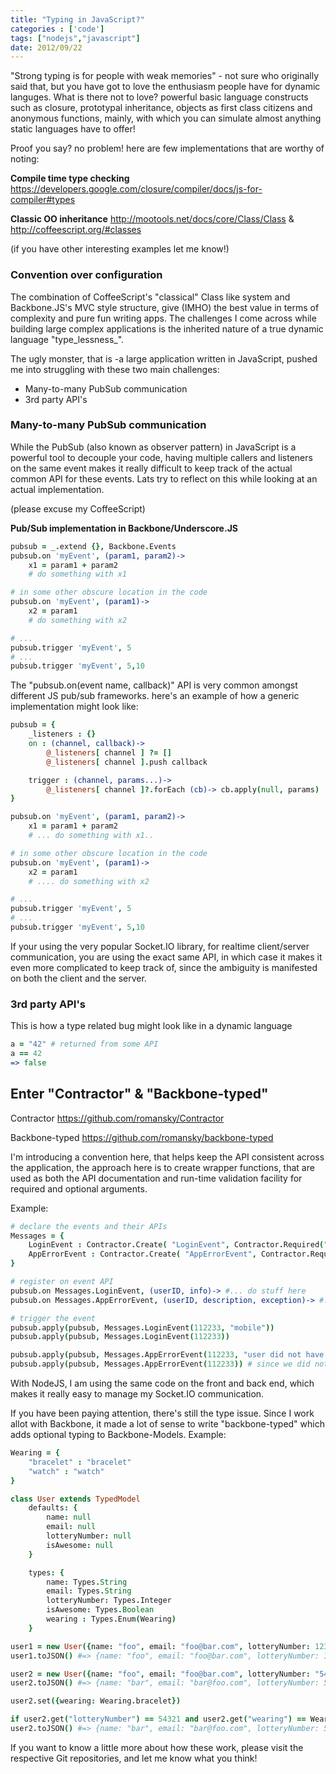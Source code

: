 ```yaml
---
title: "Typing in JavaScript?"
categories : ['code']
tags: ["nodejs","javascript"]
date: 2012/09/22
---
```


"Strong typing is for people with weak memories" - not sure who originally said that, but you have got to love the enthusiasm people have for dynamic languges. What is there not to love? powerful basic language constructs such as closure, prototypal inheritance, objects as first class citizens and anonymous functions, mainly, with which you can simulate almost anything static languages have to offer!

Proof you say? no problem! here are few implementations that are worthy of noting:

**Compile time type checking** https://developers.google.com/closure/compiler/docs/js-for-compiler#types

**Classic OO inheritance** http://mootools.net/docs/core/Class/Class & http://coffeescript.org/#classes

(if you have other interesting examples let me know!)

### Convention over configuration

The combination of CoffeeScript's "classical" Class like system and Backbone.JS's MVC style structure, give (IMHO) the best value in terms of complexity and pure fun writing apps. The challenges I come across while building large complex applications is the inherited nature of a true dynamic language  "type_lessness_".

The ugly monster, that is -a large application written in JavaScript, pushed me into struggling with these two main challenges:

 * Many-to-many PubSub communication
 * 3rd party API's

### Many-to-many PubSub communication

While the PubSub (also known as observer pattern) in JavaScript is a powerful tool to decouple your code, having multiple callers and listeners on the same event makes it really difficult to keep track of the actual common API for these events. Lats try to reflect on this while looking at an actual implementation.

(please excuse my CoffeeScript)


**Pub/Sub implementation in Backbone/Underscore.JS**

```coffee
pubsub = _.extend {}, Backbone.Events
pubsub.on 'myEvent', (param1, param2)->
	x1 = param1 + param2
	# do something with x1

# in some other obscure location in the code
pubsub.on 'myEvent', (param1)->
	x2 = param1
	# do something with x2

# ...
pubsub.trigger 'myEvent', 5
# ...
pubsub.trigger 'myEvent', 5,10
```

The "pubsub.on(event name, callback)" API is very common amongst different JS pub/sub frameworks. here's an example of how a generic implementation might look like:


```coffee
pubsub = {
	_listeners : {}
	on : (channel, callback)->
		@_listeners[ channel ] ?= []
		@_listeners[ channel ].push callback

	trigger : (channel, params...)->
		@_listeners[ channel ]?.forEach (cb)-> cb.apply(null, params)
}

pubsub.on 'myEvent', (param1, param2)->
	x1 = param1 + param2
	# ... do something with x1..

# in some other obscure location in the code
pubsub.on 'myEvent', (param1)->
	x2 = param1
	# .... do something with x2

# ...
pubsub.trigger 'myEvent', 5
# ...
pubsub.trigger 'myEvent', 5,10
```


If your using the very popular Socket.IO library, for realtime client/server communication, you are using the exact same API, in which case it makes it even more complicated to keep track of, since the ambiguity is manifested on both the client and the server.

### 3rd party API's

This is how a type related bug might look like in a dynamic language

```coffee
a = "42" # returned from some API
a == 42
=> false
```

## Enter "Contractor" & "Backbone-typed"

Contractor
https://github.com/romansky/Contractor

Backbone-typed
https://github.com/romansky/backbone-typed

I'm introducing a convention here, that helps keep the API consistent across the application, the approach here is to create wrapper functions, that are used as both the API documentation and run-time validation facility for required and optional arguments.

Example:

```coffee
# declare the events and their APIs
Messages = {
	LoginEvent : Contractor.Create( "LoginEvent", Contractor.Required("user ID"), Contractor.Optional("additional info") )
	AppErrorEvent : Contractor.Create( "AppErrorEvent", Contractor.Required("user ID"), Contractor.Required("error description"), Contractor.Optional("exception") )
}

# register on event API
pubsub.on Messages.LoginEvent, (userID, info)-> #... do stuff here
pubsub.on Messages.AppErrorEvent, (userID, description, exception)-> #... do stuff here

# trigger the event
pubsub.apply(pubsub, Messages.LoginEvent(112233, "mobile"))
pubsub.apply(pubsub, Messages.LoginEvent(112233))

pubsub.apply(pubsub, Messages.AppErrorEvent(112233, "user did not have access to resource", e))
pubsub.apply(pubsub, Messages.AppErrorEvent(112233)) # since we did not provide the second required argument, this will log an error and return null
```

With NodeJS, I am using the same code on the front and back end, which makes it really easy to manage my Socket.IO communication.

If you have been paying attention, there's still the type issue. Since I work allot with Backbone, it made a lot of sense to write "backbone-typed" which adds optional typing to Backbone-Models.
Example:

```coffee
Wearing = {
	"bracelet" : "bracelet"
	"watch" : "watch"
}

class User extends TypedModel
	defaults: {
		name: null
		email: null
		lotteryNumber: null
		isAwesome: null
	}

	types: {
		name: Types.String
		email: Types.String
		lotteryNumber: Types.Integer
		isAwesome: Types.Boolean
		wearing : Types.Enum(Wearing)
	}

user1 = new User({name: "foo", email: "foo@bar.com", lotteryNumber: 12345, isAwesome: true, wearing: Wearing.watch})
user1.toJSON() #=> {name: "foo", email: "foo@bar.com", lotteryNumber: 12345, isAwesome: true, wearing: "watch"} - nothing special going on here..

user2 = new User({name: "foo", email: "foo@bar.com", lotteryNumber: "54321", isAwesome: "false", wearing: "thong"})
user2.toJSON() #=> {name: "bar", email: "bar@foo.com", lotteryNumber: 54321, isAwesome: false, wearing: null} - shit happens!

user2.set({wearing: Wearing.bracelet})

if user2.get("lotteryNumber") == 54321 and user2.get("wearing") == Wearing.bracelet then user2.set({isAwesome: "true"})
user2.toJSON() #=> {name: "bar", email: "bar@foo.com", lotteryNumber: 54321, isAwesome: true, wearing: "bracelet"} - awesome for sure..
```

If you want to know a little more about how these work, please visit the respective Git repositories, and let me know what you think!
